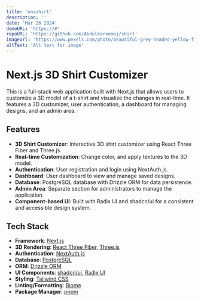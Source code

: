 ```yaml
---
title: 'onashirt'
description: ''
date: 'Mar 26 2024'
demoURL: 'https://#'
repoURL: 'https://github.com/Abdulkareemoj/shirt'
imageUrl: 'https://www.pexels.com/photo/beautiful-grey-headed-yellow-finch-on-wooden-perch-29796580/'
altText: 'Alt text for image'
---
```


# Next.js 3D Shirt Customizer

This is a full-stack web application built with Next.js that allows users to customize a 3D model of a t-shirt and visualize the changes in real-time. It features a 3D customizer, user authentication, a dashboard for managing designs, and an admin area.

## Features

- **3D Shirt Customizer**: Interactive 3D shirt customizer using React Three Fiber and Three.js.
- **Real-time Customization**: Change color, and apply textures to the 3D model.
- **Authentication**: User registration and login using NextAuth.js.
- **Dashboard**: User dashboard to view and manage saved designs.
- **Database**: PostgreSQL database with Drizzle ORM for data persistence.
- **Admin Area**: Separate section for administrators to manage the application.
- **Component-based UI**: Built with Radix UI and shadcn/ui for a consistent and accessible design system.

## Tech Stack

- **Framework**: [Next.js](https://nextjs.org/)
- **3D Rendering**: [React Three Fiber](https://docs.pmnd.rs/react-three-fiber/getting-started/introduction), [Three.js](https://threejs.org/)
- **Authentication**: [NextAuth.js](https://next-auth.js.org/)
- **Database**: [PostgreSQL](https://www.postgresql.org/)
- **ORM**: [Drizzle ORM](https://orm.drizzle.team/)
- **UI Components**: [shadcn/ui](https://ui.shadcn.com/), [Radix UI](https://www.radix-ui.com/)
- **Styling**: [Tailwind CSS](https://tailwindcss.com/)
- **Linting/Formatting**: [Biome](https://biomejs.dev/)
- **Package Manager**: [pnpm](https://pnpm.io/)
